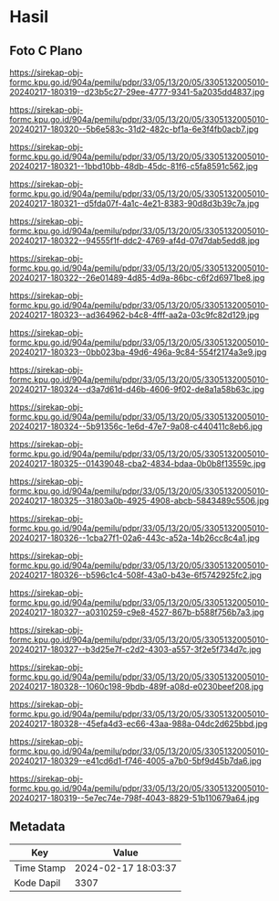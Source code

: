 # Hasil

## Foto C Plano

https://sirekap-obj-formc.kpu.go.id/904a/pemilu/pdpr/33/05/13/20/05/3305132005010-20240217-180319--d23b5c27-29ee-4777-9341-5a2035dd4837.jpg

https://sirekap-obj-formc.kpu.go.id/904a/pemilu/pdpr/33/05/13/20/05/3305132005010-20240217-180320--5b6e583c-31d2-482c-bf1a-6e3f4fb0acb7.jpg

https://sirekap-obj-formc.kpu.go.id/904a/pemilu/pdpr/33/05/13/20/05/3305132005010-20240217-180321--1bbd10bb-48db-45dc-81f6-c5fa8591c562.jpg

https://sirekap-obj-formc.kpu.go.id/904a/pemilu/pdpr/33/05/13/20/05/3305132005010-20240217-180321--d5fda07f-4a1c-4e21-8383-90d8d3b39c7a.jpg

https://sirekap-obj-formc.kpu.go.id/904a/pemilu/pdpr/33/05/13/20/05/3305132005010-20240217-180322--94555f1f-ddc2-4769-af4d-07d7dab5edd8.jpg

https://sirekap-obj-formc.kpu.go.id/904a/pemilu/pdpr/33/05/13/20/05/3305132005010-20240217-180322--26e01489-4d85-4d9a-86bc-c6f2d6971be8.jpg

https://sirekap-obj-formc.kpu.go.id/904a/pemilu/pdpr/33/05/13/20/05/3305132005010-20240217-180323--ad364962-b4c8-4fff-aa2a-03c9fc82d129.jpg

https://sirekap-obj-formc.kpu.go.id/904a/pemilu/pdpr/33/05/13/20/05/3305132005010-20240217-180323--0bb023ba-49d6-496a-9c84-554f2174a3e9.jpg

https://sirekap-obj-formc.kpu.go.id/904a/pemilu/pdpr/33/05/13/20/05/3305132005010-20240217-180324--d3a7d61d-d46b-4606-9f02-de8a1a58b63c.jpg

https://sirekap-obj-formc.kpu.go.id/904a/pemilu/pdpr/33/05/13/20/05/3305132005010-20240217-180324--5b91356c-1e6d-47e7-9a08-c440411c8eb6.jpg

https://sirekap-obj-formc.kpu.go.id/904a/pemilu/pdpr/33/05/13/20/05/3305132005010-20240217-180325--01439048-cba2-4834-bdaa-0b0b8f13559c.jpg

https://sirekap-obj-formc.kpu.go.id/904a/pemilu/pdpr/33/05/13/20/05/3305132005010-20240217-180325--31803a0b-4925-4908-abcb-5843489c5506.jpg

https://sirekap-obj-formc.kpu.go.id/904a/pemilu/pdpr/33/05/13/20/05/3305132005010-20240217-180326--1cba27f1-02a6-443c-a52a-14b26cc8c4a1.jpg

https://sirekap-obj-formc.kpu.go.id/904a/pemilu/pdpr/33/05/13/20/05/3305132005010-20240217-180326--b596c1c4-508f-43a0-b43e-6f5742925fc2.jpg

https://sirekap-obj-formc.kpu.go.id/904a/pemilu/pdpr/33/05/13/20/05/3305132005010-20240217-180327--a0310259-c9e8-4527-867b-b588f756b7a3.jpg

https://sirekap-obj-formc.kpu.go.id/904a/pemilu/pdpr/33/05/13/20/05/3305132005010-20240217-180327--b3d25e7f-c2d2-4303-a557-3f2e5f734d7c.jpg

https://sirekap-obj-formc.kpu.go.id/904a/pemilu/pdpr/33/05/13/20/05/3305132005010-20240217-180328--1060c198-9bdb-489f-a08d-e0230beef208.jpg

https://sirekap-obj-formc.kpu.go.id/904a/pemilu/pdpr/33/05/13/20/05/3305132005010-20240217-180328--45efa4d3-ec66-43aa-988a-04dc2d625bbd.jpg

https://sirekap-obj-formc.kpu.go.id/904a/pemilu/pdpr/33/05/13/20/05/3305132005010-20240217-180329--e41cd6d1-f746-4005-a7b0-5bf9d45b7da6.jpg

https://sirekap-obj-formc.kpu.go.id/904a/pemilu/pdpr/33/05/13/20/05/3305132005010-20240217-180319--5e7ec74e-798f-4043-8829-51b110679a64.jpg


## Metadata

| Key        | Value               |
| ---------- | ------------------- |
| Time Stamp | 2024-02-17 18:03:37 |
| Kode Dapil | 3307                |



